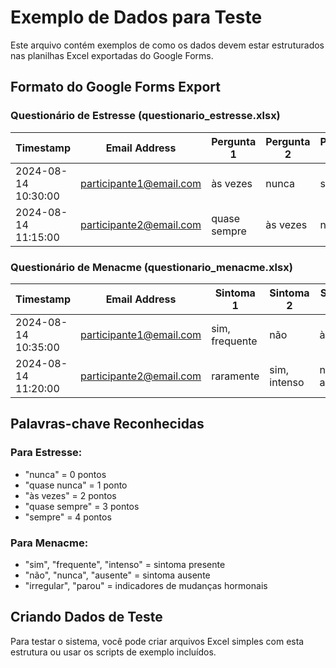 # Exemplo de Dados para Teste

Este arquivo contém exemplos de como os dados devem estar estruturados nas planilhas Excel exportadas do Google Forms.

## Formato do Google Forms Export

### Questionário de Estresse (questionario_estresse.xlsx)

| Timestamp | Email Address | Pergunta 1 | Pergunta 2 | Pergunta 3 | ... |
|-----------|---------------|------------|------------|------------|-----|
| 2024-08-14 10:30:00 | participante1@email.com | às vezes | nunca | sempre | ... |
| 2024-08-14 11:15:00 | participante2@email.com | quase sempre | às vezes | nunca | ... |

### Questionário de Menacme (questionario_menacme.xlsx)

| Timestamp | Email Address | Sintoma 1 | Sintoma 2 | Sintoma 3 | ... |
|-----------|---------------|-----------|-----------|-----------|-----|
| 2024-08-14 10:35:00 | participante1@email.com | sim, frequente | não | às vezes | ... |
| 2024-08-14 11:20:00 | participante2@email.com | raramente | sim, intenso | não aplicável | ... |

## Palavras-chave Reconhecidas

### Para Estresse:
- "nunca" = 0 pontos
- "quase nunca" = 1 ponto
- "às vezes" = 2 pontos
- "quase sempre" = 3 pontos
- "sempre" = 4 pontos

### Para Menacme:
- "sim", "frequente", "intenso" = sintoma presente
- "não", "nunca", "ausente" = sintoma ausente
- "irregular", "parou" = indicadores de mudanças hormonais

## Criando Dados de Teste

Para testar o sistema, você pode criar arquivos Excel simples com esta estrutura ou usar os scripts de exemplo incluídos.
